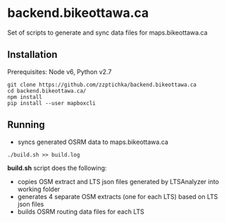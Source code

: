 # backend.bikeottawa.ca
Set of scripts to generate and sync data files for maps.bikeottawa.ca

## Installation
Prerequisites: Node v6, Python v2.7
``` 
git clone https://github.com/zzptichka/backend.bikeottawa.ca
cd backend.bikeottawa.ca/
npm install
pip install --user mapboxcli
```

## Running
- syncs generated OSRM data to maps.bikeottawa.ca
```
./build.sh >> build.log
```
**build.sh** script does the following:
- copies OSM extract and LTS json files generated by LTSAnalyzer into working folder
- generates 4 separate OSM extracts (one for each LTS) based on LTS json files
- builds OSRM routing data files for each LTS 
